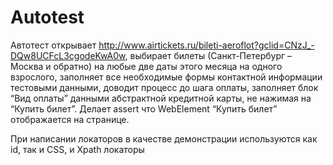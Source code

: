 # Autotest

Автотест открывает http://www.airtickets.ru/bileti-aeroflot?gclid=CNzJ_-DQw8UCFcL3cgodeKwA0w, выбирает билеты (Санкт-Петербург – Москва и обратно) на любые две даты этого месяца на одного взрослого, заполняет все необходимые формы контактной информации тестовыми данными, доводит процесс до шага оплаты, заполняет блок “Вид оплаты” данными абстрактной кредитной карты, не нажимая на “Купить билет”. Делает assert что WebElement “Купить билет” отображается на странице.

При написании локаторов в качестве демонстрации используются как id, так и CSS, и Xpath локаторы
